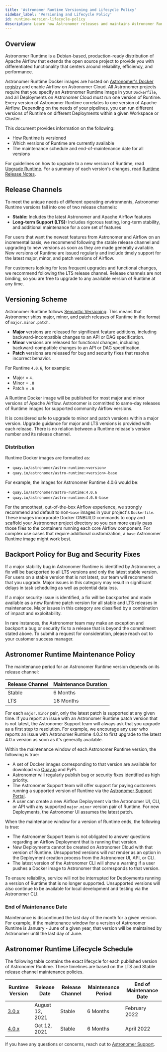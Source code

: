 ```yaml
---
title: 'Astronomer Runtime Versioning and Lifecycle Policy'
sidebar_label: 'Versioning and Lifecycle Policy'
id: runtime-version-lifecycle-policy
description: Learn how Astronomer releases and maintains Astronomer Runtime, the core component that powers a differentiated Apache Airflow experience in Astronomer Cloud.
---
```


## Overview

Astronomer Runtime is a Debian-based, production-ready distribution of Apache Airflow that extends the open source project to provide you with differentiated functionality that centers around reliability, efficiency, and performance.

Astronomer Runtime Docker images are hosted on [Astronomer's Docker registry](https://quay.io/repository/astronomer/astro-runtime) and enable Airflow on Astronomer Cloud. All Astronomer projects require that you specify an Astronomer Runtime image in your `Dockerfile`, and all Deployments on Astronomer Cloud must run one version of Runtime. Every version of Astronomer Runtime correlates to one version of Apache Airflow. Depending on the needs of your pipelines, you can run different versions of Runtime on different Deployments within a given Workspace or Cluster.

This document provides information on the following:

- How Runtime is versioned
- Which versions of Runtime are currently available
- The maintenance schedule and end-of-maintenance date for all versions

For guidelines on how to upgrade to a new version of Runtime, read [Upgrade Runtime](upgrade-runtime.md). For a summary of each version's changes, read [Runtime Release Notes](runtime-release-notes.md).

## Release Channels

To meet the unique needs of different operating environments, Astronomer Runtime versions fall into one of two release channels:

- **Stable:** Includes the latest Astronomer and Apache Airflow features
- **Long-term Support (LTS):** Includes rigorous testing, long-term stability, and additional maintenance for a core set of features

For users that want the newest features from Astronomer and Airflow on an incremental basis, we recommend following the stable release channel and upgrading to new versions as soon as they are made generally available. New versions of Runtime are issued regularly and include timely support for the latest major, minor, and patch versions of Airflow.

For customers looking for less frequent upgrades and functional changes, we recommend following the LTS release channel. Release channels are not binding, so you are free to upgrade to any available version of Runtime at any time.

## Versioning Scheme

Astronomer Runtime follows [Semantic Versioning](https://semver.org/). This means that Astronomer ships major, minor, and patch releases of Runtime in the format of `major.minor.patch`.

- **Major** versions are released for significant feature additions, including backward-incompatible changes to an API or DAG specification.
- **Minor** versions are released for functional changes, including backward-compatible changes to an API or DAG specification.
- **Patch** versions are released for bug and security fixes that resolve incorrect behavior.

For Runtime `4.0.6`, for example:

- Major = `4.`
- Minor = `.0`
- Patch = `.6`

A Runtime Docker image will be published for most major and minor versions of Apache Airflow. Astronomer is committed to same-day releases of Runtime images for supported community Airflow versions.

It is considered safe to upgrade to minor and patch versions within a major version. Upgrade guidance for major and LTS versions is provided with each release. There is no relation between a Runtime release's version number and its release channel.

### Distribution

Runtime Docker images are formatted as:

- `quay.io/astronomer/astro-runtime:<version>`
- `quay.io/astronomer/astro-runtime:<version>-base`

For example, the images for Astronomer Runtime 4.0.6 would be:

- `quay.io/astronomer/astro-runtime:4.0.6`
- `quay.io/astronomer/astro-runtime:4.0.6-base`

For the smoothest, out-of-the-box Airflow experience, we strongly recommend and default to non-`base` images in your project's `Dockerfile`. These images incorporate Docker ONBUILD commands to copy and scaffold your Astronomer project directory so you can more easily pass those files to the containers running each core Airflow component. For complex use cases that require additional customization, a `base` Astronomer Runtime image might work best.

## Backport Policy for Bug and Security Fixes

If a major stability bug in Astronomer Runtime is identified by Astronomer, a fix will be backported to all LTS versions and only the latest stable version. For users on a stable version that is not latest, our team will recommend that you upgrade. Major issues in this category may result in significant delays in task scheduling as well as potential data loss.

If a major security issue is identified, a fix will be backported and made available as a new Runtime patch version for all stable and LTS releases in maintenance. Major issues in this category are classified by a combination of impact and exploitability.

In rare instances, the Astronomer team may make an exception and backport a bug or security fix to a release that is beyond the commitment stated above. To submit a request for consideration, please reach out to your customer success manager.

## Astronomer Runtime Maintenance Policy

The maintenance period for an Astronomer Runtime version depends on its release channel:

| Release Channel | Maintenance Duration |
| --------------- | -------------------- |
| Stable          | 6 Months             |
| LTS             | 18 Months            |

For each `major.minor` pair, only the latest patch is supported at any given time. If you report an issue with an Astronomer Runtime patch version that is not latest, the Astronomer Support team will always ask that you upgrade as a first step to resolution. For example, we encourage any user who reports an issue with Astronomer Runtime 4.0.2 to first upgrade to the latest 4.0.x version as soon as it's generally available.

Within the maintenance window of each Astronomer Runtime version, the following is true:

- A set of Docker images corresponding to that version are available for download via [Quay.io](https://quay.io/repository/astronomer/astro-runtime?tab=tags) and PyPi.
- Astronomer will regularly publish bug or security fixes identified as high priority.
- The Astronomer Support team will offer support for paying customers running a supported version of Runtime via the [Astronomer Support Portal](https://support.astronomer.io).
- A user can create a new Airflow Deployment via the Astronomer UI, CLI, or API with any supported `major.minor` version pair of Runtime. For new Deployments, the Astronomer UI assumes the latest patch.

When the maintenance window for a version of Runtime ends, the following is true:

- The Astronomer Support team is not obligated to answer questions regarding an Airflow Deployment that is running that version.
- New Deployments cannot be created on Astronomer Cloud with that version of Runtime. Unsupported versions will _not_ render as an option in the Deployment creation process from the Astronomer UI, API, or CLI.
- The latest version of the Astronomer CLI will show a warning if a user pushes a Docker image to Astronomer that corresponds to that version.

To ensure reliability, service will not be interrupted for Deployments running a version of Runtime that is no longer supported. Unsupported versions will also continue to be available for local development and testing via the Astronomer CLI.

### End of Maintenance Date

Maintenance is discontinued the last day of the month for a given version. For example, if the maintenance window for a version of Astronomer Runtime is January - June of a given year, that version will be maintained by Astronomer until the last day of June.

## Astronomer Runtime Lifecycle Schedule

The following table contains the exact lifecycle for each published version of Astronomer Runtime. These timelines are based on the LTS and Stable release channel maintenance policies.

| Runtime Version                                                                           | Release Date   | Release Channel | Maintenance Period | End of Maintenance Date |
| ------------------------------------------------------------------------------------ | -------------- | --------------- | ------------------ | ----------------------- |
| [3.0.x](runtime-release-notes.md#astronomer-runtime-300)   | August 12, 2021   | Stable             | 6 Months          | February 2022            |
| [4.0.x](runtime-release-notes.md#astronomer-runtime-400)     | Oct 12, 2021   | Stable          | 6 Months           | April 2022          |

If you have any questions or concerns, reach out to [Astronomer Support](https://support.astronomer.io).
